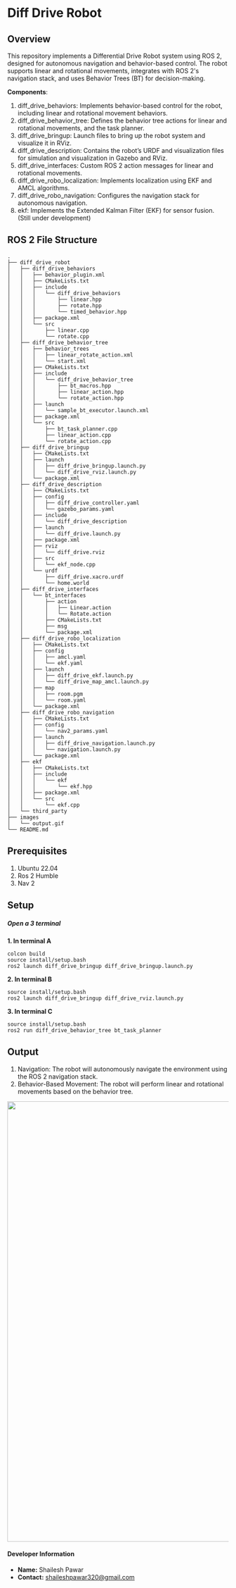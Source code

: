 # Diff Drive Robot

## Overview

This repository implements a Differential Drive Robot system using ROS 2, designed for autonomous navigation and behavior-based control. The robot supports linear and rotational movements, integrates with ROS 2's navigation stack, and uses Behavior Trees (BT) for decision-making.

**Components**: 
1. diff_drive_behaviors: Implements behavior-based control for the robot, including linear and rotational movement behaviors.
2. diff_drive_behavior_tree: Defines the behavior tree actions for linear and rotational movements, and the task planner.
3. diff_drive_bringup: Launch files to bring up the robot system and visualize it in RViz.
4. diff_drive_description: Contains the robot’s URDF and visualization files for simulation and visualization in Gazebo and RViz.
5. diff_drive_interfaces: Custom ROS 2 action messages for linear and rotational movements.
6. diff_drive_robo_localization: Implements localization using EKF and AMCL algorithms.
7. diff_drive_robo_navigation: Configures the navigation stack for autonomous navigation.
8. ekf: Implements the Extended Kalman Filter (EKF) for sensor fusion. (Still under development)
   
## ROS 2 File Structure
```
.
├── diff_drive_robot
│   ├── diff_drive_behaviors
│   │   ├── behavior_plugin.xml
│   │   ├── CMakeLists.txt
│   │   ├── include
│   │   │   └── diff_drive_behaviors
│   │   │       ├── linear.hpp
│   │   │       ├── rotate.hpp
│   │   │       └── timed_behavior.hpp
│   │   ├── package.xml
│   │   └── src
│   │       ├── linear.cpp
│   │       └── rotate.cpp
│   ├── diff_drive_behavior_tree
│   │   ├── behavior_trees
│   │   │   ├── linear_rotate_action.xml
│   │   │   └── start.xml
│   │   ├── CMakeLists.txt
│   │   ├── include
│   │   │   └── diff_drive_behavior_tree
│   │   │       ├── bt_macros.hpp
│   │   │       ├── linear_action.hpp
│   │   │       └── rotate_action.hpp
│   │   ├── launch
│   │   │   └── sample_bt_executor.launch.xml
│   │   ├── package.xml
│   │   └── src
│   │       ├── bt_task_planner.cpp
│   │       ├── linear_action.cpp
│   │       └── rotate_action.cpp
│   ├── diff_drive_bringup
│   │   ├── CMakeLists.txt
│   │   ├── launch
│   │   │   ├── diff_drive_bringup.launch.py
│   │   │   └── diff_drive_rviz.launch.py
│   │   └── package.xml
│   ├── diff_drive_description
│   │   ├── CMakeLists.txt
│   │   ├── config
│   │   │   ├── diff_drive_controller.yaml
│   │   │   └── gazebo_params.yaml
│   │   ├── include
│   │   │   └── diff_drive_description
│   │   ├── launch
│   │   │   └── diff_drive.launch.py
│   │   ├── package.xml
│   │   ├── rviz
│   │   │   └── diff_drive.rviz
│   │   ├── src
│   │   │   └── ekf_node.cpp
│   │   └── urdf
│   │       ├── diff_drive.xacro.urdf
│   │       └── home.world
│   ├── diff_drive_interfaces
│   │   └── bt_interfaces
│   │       ├── action
│   │       │   ├── Linear.action
│   │       │   └── Rotate.action
│   │       ├── CMakeLists.txt
│   │       ├── msg
│   │       └── package.xml
│   ├── diff_drive_robo_localization
│   │   ├── CMakeLists.txt
│   │   ├── config
│   │   │   ├── amcl.yaml
│   │   │   └── ekf.yaml
│   │   ├── launch
│   │   │   ├── diff_drive_ekf.launch.py
│   │   │   └── diff_drive_map_amcl.launch.py
│   │   ├── map
│   │   │   ├── room.pgm
│   │   │   └── room.yaml
│   │   └── package.xml
│   ├── diff_drive_robo_navigation
│   │   ├── CMakeLists.txt
│   │   ├── config
│   │   │   └── nav2_params.yaml
│   │   ├── launch
│   │   │   ├── diff_drive_navigation.launch.py
│   │   │   └── navigation.launch.py
│   │   └── package.xml
│   ├── ekf
│   │   ├── CMakeLists.txt
│   │   ├── include
│   │   │   └── ekf
│   │   │       └── ekf.hpp
│   │   ├── package.xml
│   │   └── src
│   │       └── ekf.cpp
│   └── third_party
├── images
│   └── output.gif
└── README.md

```

## Prerequisites
1. Ubuntu 22.04 
2. Ros 2 Humble 
3. Nav 2

## Setup

##### Open a 3 terminal 

**1. In terminal A**
  ```
  colcon build
  source install/setup.bash
  ros2 launch diff_drive_bringup diff_drive_bringup.launch.py
  ```

**2. In terminal B**
  ```
  source install/setup.bash
  ros2 launch diff_drive_bringup diff_drive_rviz.launch.py
  ```

**3. In terminal C**
  ```
  source install/setup.bash
  ros2 run diff_drive_behavior_tree bt_task_planner
  ```

## Output
1. Navigation: The robot will autonomously navigate the environment using the ROS 2 navigation stack.
2. Behavior-Based Movement: The robot will perform linear and rotational movements based on the behavior tree.
 <img src="/images/output.gif" width="1000" />

#### Developer Information

- **Name:** Shailesh Pawar
- **Contact:** shaileshpawar320@gmail.com